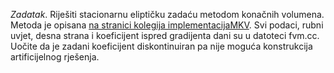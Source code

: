 *Zadatak*.  Riješiti stacionarnu eliptičku zadaću metodom konačnih volumena.
Metoda je opisana 
[na stranici kolegija  implementacijaMKV](https://web.math.pmf.unizg.hr/nastava/nrpdj/html/implementacijaMKV.html). 
Svi podaci,
rubni uvjet, desna strana i koeficijent ispred gradijenta dani su u datoteci fvm.cc. Uočite da je zadani koeficijent
diskontinuiran pa nije moguća konstrukcija artificijelnog rješenja.
